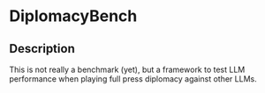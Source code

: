 # DiplomacyBench

## Description

This is not really a benchmark (yet), but a framework to test LLM performance when playing full press diplomacy against other LLMs.

